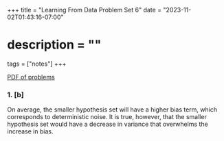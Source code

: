 +++
title = "Learning From Data Problem Set 6"
date = "2023-11-02T01:43:16-07:00"
# description = ""

tags = ["notes"]
+++


[PDF of problems](https://work.caltech.edu/homework/hw6.pdf)


<h3>1. [b]</h3>

On average, the smaller hypothesis set will have a higher bias term, which corresponds to deterministic noise. It is true, however, that the smaller hypothesis set would have a decrease in variance that overwhelms the increase in bias.

